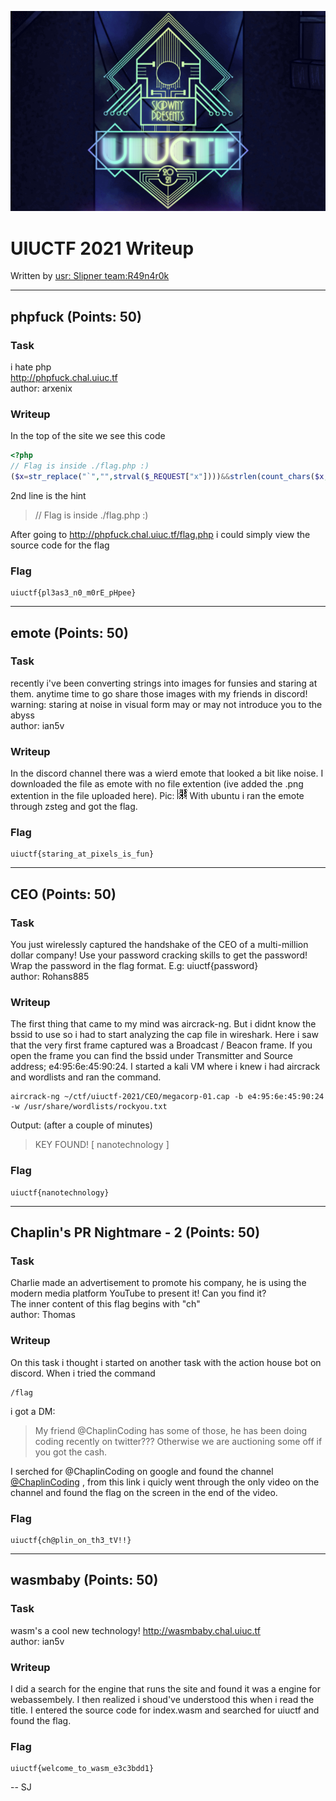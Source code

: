 
![UIUCTF 2021](https://github.com/sonjoh/CTF-Writeups/blob/main/uiuctf-2021/res/uiuctf-2021.png?raw=true)

# UIUCTF 2021 Writeup

Written by [usr: Slipner team:R49n4r0k](https://ctftime.org/user/107395)

---

## phpfuck (Points: 50)
### Task
i hate php
<br/>
<http://phpfuck.chal.uiuc.tf>
<br/>
author: arxenix
### Writeup
In the top of the site we see this code
```php
<?php
// Flag is inside ./flag.php :)
($x=str_replace("`","",strval($_REQUEST["x"])))&&strlen(count_chars($x,3))<=5?print(eval("return $x;")):show_source(__FILE__)&&phpinfo();
```
2nd line is the hint
> // Flag is inside ./flag.php :)

After going to http://phpfuck.chal.uiuc.tf/flag.php i could simply view the source code for the flag
### Flag
```
uiuctf{pl3as3_n0_m0rE_pHpee}
```

---

## emote (Points: 50)
### Task
recently i've been converting strings into images for funsies and staring at them. anytime time to go share those images with my friends in discord!
<br/>
warning: staring at noise in visual form may or may not introduce you to the abyss
<br/>
author: ian5v
### Writeup
In the discord channel there was a wierd emote that looked a bit like noise. I downloaded the file as emote with no file extention (ive added the .png extention in the file uploaded here).
Pic:
![emote.png](https://raw.githubusercontent.com/sonjoh/CTF-Writeups/main/uiuctf-2021/emote/emote.png)
With ubuntu i ran the emote through zsteg and got the flag.
### Flag
```
uiuctf{staring_at_pixels_is_fun}
```

---

## CEO (Points: 50)
### Task
You just wirelessly captured the handshake of the CEO of a multi-million dollar company! Use your password cracking skills to get the password! Wrap the password in the flag format. E.g: uiuctf{password}
<br/>
author: Rohans885
### Writeup
The first thing that came to my mind was aircrack-ng. But i didnt know the bssid to use so i had to start analyzing the cap file in wireshark. Here i saw that the very first frame captured was a Broadcast / Beacon frame. If you open the frame you can find the bssid under Transmitter and Source address; e4:95:6e:45:90:24. I started a kali VM where i knew i had aircrack and wordlists and ran the command.
```
aircrack-ng ~/ctf/uiuctf-2021/CEO/megacorp-01.cap -b e4:95:6e:45:90:24 -w /usr/share/wordlists/rockyou.txt
```
Output: (after a couple of minutes)
> KEY FOUND! [ nanotechnology ]
### Flag
```
uiuctf{nanotechnology}
```

---

## Chaplin's PR Nightmare - 2 (Points: 50)
### Task
Charlie made an advertisement to promote his company, he is using the modern media platform YouTube to present it! Can you find it?
<br/>
The inner content of this flag begins with "ch"
<br/>
author: Thomas
### Writeup
On this task i thought i started on another task with the action house bot on discord. When i tried the command
```
/flag
```
i got a DM:
> My friend @ChaplinCoding has some of those, he has been doing coding recently on twitter??? Otherwise we are auctioning some off if you got the cash.

I serched for @ChaplinCoding on google and found the channel [@ChaplinCoding](https://www.youtube.com/channel/UCxPyHVMa8TyKrOj05x86osA/featured) , from this link i quicly went through the only video on the channel and found the flag on the screen in the end of the video.
### Flag
```
uiuctf{ch@plin_on_th3_tV!!}
```

---

## wasmbaby (Points: 50)
### Task
wasm's a cool new technology! <http://wasmbaby.chal.uiuc.tf>
<br/>
author: ian5v
### Writeup
I did a search for the engine that runs the site and found it was a engine for webassembely. I then realized i shoud've understood this when i read the title.
I entered the source code for index.wasm and searched for uiuctf and found the flag.
### Flag
```
uiuctf{welcome_to_wasm_e3c3bdd1}
```

<!--
## back_to_basics (Points: ) -UNSOLVED
### Task
Shoutout to those people who think that base64 is proper encryption
author: epistemologist

Attachments: main.py, flag_enc
### Writeup
### Flag
## Welcome to UIUCTF'21 1 (Points: 1)
### Task
Welcome to UIUCTF'21! Your flag can be found on this very page.
>Hint:
>take a closer look at the wonderful background art :)
### Writeup
Found the flag in the bacgroud picture on uiuc.tf
### Flag
```
uiuctf{secret_pictures}
```

## Join our Discord 1 (Points: 1)
### Task
Join the discord
### Flag
```
uiuctf{y0u_j01n3d_tH3_dIsCorD!!!}
```
--->
 -- SJ
